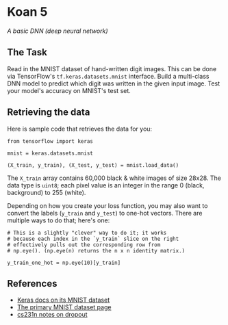 # Koan 5

*A basic DNN (deep neural network)*

## The Task

Read in the MNIST dataset of hand-written digit images.
This can be done via TensorFlow's
`tf.keras.datasets.mnist` interface.
Build a multi-class DNN model to predict which digit was
written in the given input image. Test your model's accuracy
on MNIST's test set.

## Retrieving the data

Here is sample code that retrieves the data for you:

```
from tensorflow import keras

mnist = keras.datasets.mnist

(X_train, y_train), (X_test, y_test) = mnist.load_data()
```

The `X_train` array contains 60,000 black & white images of
size 28x28.
The data type is `uint8`; each pixel value
is an integer in the range 0 (black, background) to 255 (white).

Depending on how you create your loss function, you may also
want to convert the labels (`y_train` and `y_test`) to one-hot
vectors. There are multiple ways to do that; here's one:

```
# This is a slightly "clever" way to do it; it works
# because each index in the `y_train` slice on the right
# effectively pulls out the corresponding row from
# np.eye(). (np.eye(n) returns the n x n identity matrix.)

y_train_one_hot = np.eye(10)[y_train]
```

## References

* [Keras docs on its MNIST dataset](https://keras.io/datasets/#mnist-database-of-handwritten-digits)
* [The primary MNIST dataset page](http://yann.lecun.com/exdb/mnist/)
* [cs231n notes on dropout](http://cs231n.github.io/neural-networks-2/#reg)
